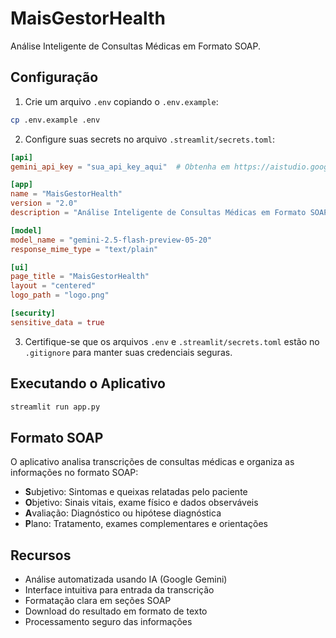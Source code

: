 # MaisGestorHealth

Análise Inteligente de Consultas Médicas em Formato SOAP.

## Configuração

1. Crie um arquivo `.env` copiando o `.env.example`:
```bash
cp .env.example .env
```

2. Configure suas secrets no arquivo `.streamlit/secrets.toml`:
```toml
[api]
gemini_api_key = "sua_api_key_aqui"  # Obtenha em https://aistudio.google.com/app/apikey

[app]
name = "MaisGestorHealth"
version = "2.0"
description = "Análise Inteligente de Consultas Médicas em Formato SOAP"

[model]
model_name = "gemini-2.5-flash-preview-05-20"
response_mime_type = "text/plain"

[ui]
page_title = "MaisGestorHealth"
layout = "centered"
logo_path = "logo.png"

[security]
sensitive_data = true
```

3. Certifique-se que os arquivos `.env` e `.streamlit/secrets.toml` estão no `.gitignore` para manter suas credenciais seguras.

## Executando o Aplicativo

```bash
streamlit run app.py
```

## Formato SOAP

O aplicativo analisa transcrições de consultas médicas e organiza as informações no formato SOAP:

- **S**ubjetivo: Sintomas e queixas relatadas pelo paciente
- **O**bjetivo: Sinais vitais, exame físico e dados observáveis
- **A**valiação: Diagnóstico ou hipótese diagnóstica
- **P**lano: Tratamento, exames complementares e orientações

## Recursos

- Análise automatizada usando IA (Google Gemini)
- Interface intuitiva para entrada da transcrição
- Formatação clara em seções SOAP
- Download do resultado em formato de texto
- Processamento seguro das informações

